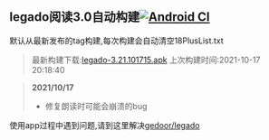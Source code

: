 ## legado阅读3.0自动构建[![Android CI](https://github.com/10bits/gedoor-Build/workflows/Android%20CI/badge.svg)](https://github.com/10bits/gedoor-Build/actions)

默认从最新发布的tag构建,每次构建会自动清空18PlusList.txt

> 最新构建下载:[legado-3.21.101715.apk](https://github.com/10bits/gedoor-Build/releases/download/legado-3.21.101715/legado-3.21.101715.apk) 上次构建时间:2021-10-17 20:18:40
<!--start-->
> **2021/10/17**
> 
> * 修复朗读时可能会崩溃的bug
<!--end-->
  
使用app过程中遇到问题,请到这里解决[gedoor/legado](https://github.com/gedoor/legado/issues)

